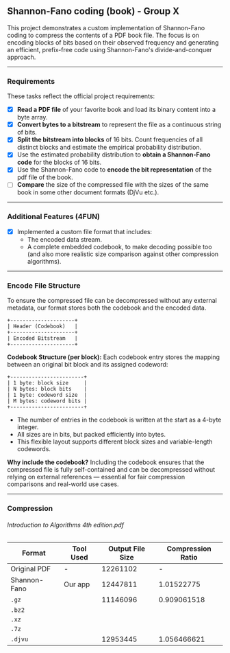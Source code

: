 ## Shannon-Fano coding (book) - Group X


This project demonstrates a custom implementation of Shannon-Fano coding to 
compress the contents of a PDF book file. The focus is on encoding blocks of 
bits based on their observed frequency and generating an efficient, prefix-free 
code using Shannon-Fano's divide-and-conquer approach.

---

### Requirements
These tasks reflect the official project requirements:
- [x] **Read a PDF file** of your favorite book and load its binary content into a byte array.
- [x] **Convert bytes to a bitstream** to represent the file as a continuous string of bits.
- [x] **Split the bitstream into blocks** of 16 bits. Count frequencies of all distinct blocks and estimate the empirical probability distribution.
- [x] Use the estimated probability distribution to **obtain a Shannon-Fano code** for the blocks of 16 bits.
- [x] Use the Shannon-Fano code to **encode the bit representation** of the pdf file of the book.
- [ ] **Compare** the size of the compressed file with the sizes of the same book in some other document formats (DjVu etc.).

---

### Additional Features (4FUN)
- [x] Implemented a custom file format that includes:
    - The encoded data stream.
    - A complete embedded codebook, to make decoding possible too (and also more realistic size comparison against other compression algorithms).

---

### Encode File Structure

To ensure the compressed file can be decompressed without any external metadata, our format stores both the codebook and the encoded data.

```
+---------------------+
| Header (Codebook)   |
+---------------------+
| Encoded Bitstream   |
+---------------------+
```

**Codebook Structure (per block):**
Each codebook entry stores the mapping between an original bit block and its assigned codeword:

```
+------------------------+
| 1 byte: block size     |
| N bytes: block bits    |
| 1 byte: codeword size  |
| M bytes: codeword bits |
+------------------------+
```

- The number of entries in the codebook is written at the start as a 4-byte integer.
- All sizes are in bits, but packed efficiently into bytes.
- This flexible layout supports different block sizes and variable-length codewords.

**Why include the codebook?**
Including the codebook ensures that the compressed file is fully self-contained and can be decompressed without relying on external references — essential for fair compression comparisons and real-world use cases.

---

### Compression

###### Introduction to Algorithms 4th edition.pdf

| Format       | Tool Used | Output File Size | Compression Ratio |
| ------------ | --------- | ---------------- | ----------------- |
| Original PDF | -         | 12261102         | -                 |
| Shannon-Fano | Our app   | 12447811         | 1.01522775        |
| `.gz`        |           | 11146096         | 0.909061518       |
| `.bz2`       |           |                  |                   |
| `.xz`        |           |                  |                   |
| `.7z`        |           |                  |                   |
| `.djvu`      |           | 12953445         | 1.056466621       |

